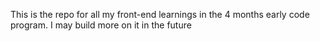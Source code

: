 This is the repo for all my front-end learnings in the 4 months early code program. I may build more on it in the future
